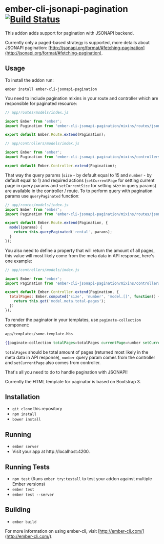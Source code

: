 # ember-cli-jsonapi-pagination [![Build Status](https://travis-ci.org/BookingSync/ember-cli-jsonapi-pagination.svg?branch=master)](https://travis-ci.org/BookingSync/ember-cli-jsonapi-pagination)

This addon adds support for pagination with JSONAPI backend.

Currently only a paged-based strategy is supported, more details about JSONAPI pagination: [http://jsonapi.org/format/#fetching-pagination](http://jsonapi.org/format/#fetching-pagination).

## Usage

To install the addon run:

```
ember install ember-cli-jsonapi-pagination
```

You need to include pagination mixins in your route and controller which are responsible for paginated resource:

```js
// app/routes/models/index.js

import Ember from 'ember';
import Pagination from 'ember-cli-jsonapi-pagination/mixins/routes/jsonapi-pagination';

export default Ember.Route.extend(Pagination);
```

```js
// app/controllers/models/index.js

import Ember from 'ember';
import Pagination from 'ember-cli-jsonapi-pagination/mixins/controllers/jsonapi-pagination';

export default Ember.Controller.extend(Pagination);
```

That way the query params (`size` - by default equal to 15 and `number` - by default equal to 1) and required actions (`setCurrentPage` for setting current page in query params and `setCurrentSize` for setting size in query params) are available in the controller / route. To to perform query with pagination params use `queryPaginated` function:

``` js
// app/routes/models/index.js
import Ember from 'ember';
import Pagination from 'ember-cli-jsonapi-pagination/mixins/routes/jsonapi-pagination';

export default Ember.Route.extend(Pagination, {
  model(params) {
    return this.queryPaginated('rental', params);
  }
});
```

You also need to define a property that will return the amount of all pages, this value will most likely come from the meta data in API response, here's one example:


``` js
// app/controllers/models/index.js

import Ember from 'ember';
import Pagination from 'ember-cli-jsonapi-pagination/mixins/controllers/jsonapi-pagination';

export default Ember.Controller.extend(Pagination, {
  totalPages: Ember.computed('size', 'number', 'model.[]', function() {
    return this.get('model.meta.total-pages');
  })
});
```

To render the paginator in your templates, use `paginate-collection` component:

``` hbs
app/templates/some-template.hbs

{{paginate-collection totalPages=totalPages currentPage=number setCurrentPage=(action "setCurrentPage")}}
```

`totalPages` should be total amount of pages (returned most likely in the meta data in API response), `number` query param comes from the controller and `setCurrentPage` also comes from controller.

That's all you need to do to handle pagination with JSONAPI!

Currently the HTML template for paginator is based on Bootstrap 3.


## Installation

* `git clone` this repository
* `npm install`
* `bower install`

## Running

* `ember server`
* Visit your app at http://localhost:4200.

## Running Tests

* `npm test` (Runs `ember try:testall` to test your addon against multiple Ember versions)
* `ember test`
* `ember test --server`

## Building

* `ember build`

For more information on using ember-cli, visit [http://ember-cli.com/](http://ember-cli.com/).
